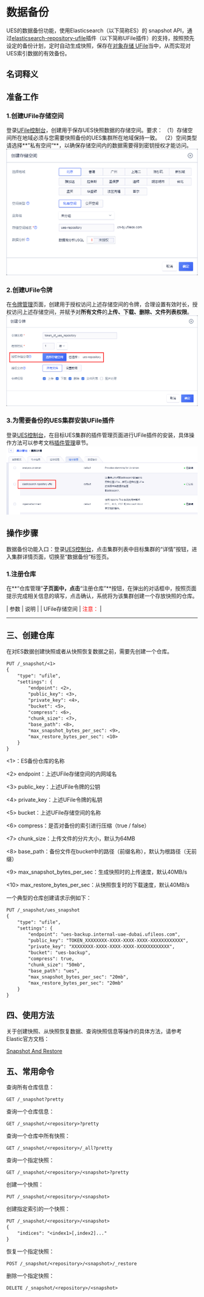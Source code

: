 # 数据备份

UES的数据备份功能，使用Elasticsearch（以下简称ES）的 snapshot API，通过[elasticsearch-repository-ufile](https://github.com/ufilesdk-dev/elasticsearch-repository-ufile)插件（以下简称UFile插件）的支持，按照预先设定的备份计划，定时自动生成快照，保存在[对象存储 UFile](https://docs.ucloud.cn/ufile/README)当中，从而实现对UES索引数据的有效备份。

## 名词释义

## 准备工作

### 1.创建UFile存储空间

登录[UFile控制台](https://console.ucloud.cn/ufile/ufile)，创建用于保存UES快照数据的存储空间。要求：
（1）存储空间所在地域必须与您需要快照备份的UES集群所在地域保持一致。
（2）空间类型请选择**”私有空间“**，以确保存储空间内的数据需要得到密钥授权才能访问。
![](/images/operate/backup/create_ufile_bucket.png)

### 2.创建UFile令牌

在[令牌管理](https://console.ucloud.cn/ufile/token)页面，创建用于授权访问上述存储空间的令牌，合理设置有效时长，授权访问上述存储空间，并赋予对**所有文件**的**上传、下载、删除、文件列表权限**。
![](/images/operate/backup/create_ufile_token.png)

### 3.为需要备份的UES集群安装UFile插件

登录[UES控制台](https://console.ucloud.cn/ues/manage)，在目标UES集群的插件管理页面进行UFile插件的安装，具体操作方法可以参考文档[插件管理](/ues/plugins/manage)章节。
![](/images/operate/backup/install_ufile_plugin.png)

## 操作步骤

数据备份功能入口：登录[UES控制台](https://console.ucloud.cn/ues/manage)，点击集群列表中目标集群的“详情”按钮，进入集群详情页面，切换至“数据备份”标签页。

### 1.注册仓库

在**“仓库管理”**子页面中，点击**“注册仓库”**按钮，在弹出的对话框中，按照页面提示完成相关信息的填写，点击确认，系统将为该集群创建一个存放快照的仓库。

| 参数 | 说明 |
| UFile存储空间 | <font color=red>注意：</font> |





--------------------------------------------------------------------



## 三、创建仓库

在对ES数据创建快照或者从快照恢复数据之前，需要先创建一个仓库。

    PUT /_snapshot/<1>
    {
        "type": "ufile",
        "settings": {
            "endpoint": <2>,
            "public_key": <3>, 
            "private_key": <4>, 
            "bucket": <5>,
            "compress": <6>,
            "chunk_size": <7>,
            "base_path": <8>,
            "max_snapshot_bytes_per_sec": <9>,
            "max_restore_bytes_per_sec": <10>
        }
    }

\<1\>：ES备份仓库的名称

\<2\> endpoint：上述UFile存储空间的内网域名

\<3\> public\_key：上述UFile令牌的公钥

\<4\> private\_key：上述UFile令牌的私钥

\<5\> bucket：上述UFile存储空间的名称

\<6\> compress：是否对备份的索引进行压缩（true / false）

\<7\> chunk\_size：上传文件的分片大小，默认为64MB

\<8\> base\_path：备份文件在bucket中的路径（前缀名称），默认为根路径（无前缀）

\<9\> max\_snapshot\_bytes\_per\_sec：生成快照时的上传速度，默认40MB/s

\<10\> max\_restore\_bytes\_per\_sec：从快照恢复时的下载速度，默认40MB/s

一个典型的仓库创建请求示例如下：

    PUT /_snapshot/ues_snapshot
    {
        "type": "ufile",
        "settings": {
            "endpoint": "ues-backup.internal-uae-dubai.ufileos.com",
            "public_key": "TOKEN_XXXXXXXX-XXXX-XXXX-XXXX-XXXXXXXXXXXX", 
            "private_key": "XXXXXXXX-XXXX-XXXX-XXXX-XXXXXXXXXXXX", 
            "bucket": "ues-backup",
            "compress": true,
            "chunk_size": "50mb",
            "base_path": "ues",
            "max_snapshot_bytes_per_sec": "20mb",
            "max_restore_bytes_per_sec": "20mb"
        }
    }

## 四、使用方法

关于创建快照、从快照恢复数据、查询快照信息等操作的具体方法，请参考Elastic官方文档：

[Snapshot And
Restore](https://www.elastic.co/guide/en/elasticsearch/reference/current/modules-snapshots.html)

## 五、常用命令

查询所有仓库信息：

    GET /_snapshot?pretty

查询一个仓库信息：

    GET /_snapshot/<repository>?pretty

查询一个仓库中所有快照：

    GET /_snapshot/<repository>/_all?pretty

查询一个指定快照：

    GET /_snapshot/<repository>/<snapshot>?pretty

创建一个快照：

    PUT /_snapshot/<repository>/<snapshot>

创建指定索引的一个快照：

    PUT /_snapshot/<repository>/<snapshot>
    {
        "indices": "<index1>[,index2]..."
    }

恢复一个指定快照：

    POST /_snapshot/<repository>/<snapshot>/_restore

删除一个指定快照：

    DELETE /_snapshot/<repository>/<snapshot>
